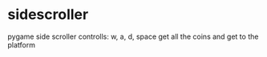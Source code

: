 # sidescroller
pygame side scroller
controlls: w, a, d, space
get all the coins and get to the platform
